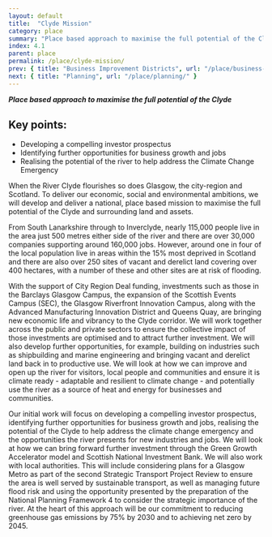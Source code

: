 ```yaml
---
layout: default
title:  "Clyde Mission"
category: place
summary: "Place based approach to maximise the full potential of the Clyde"
index: 4.1
parent: place
permalink: /place/clyde-mission/
prev: { title: "Business Improvement Districts", url: "/place/business-improvement-districts/" }
next: { title: "Planning", url: "/place/planning/" }
---
```

***Place based approach to maximise the full potential of the Clyde***

## Key points:

* Developing a compelling investor prospectus
* Identifying further opportunities for business growth and jobs
* Realising the potential of the river to help address the Climate Change Emergency 

When the River Clyde flourishes so does Glasgow, the city-region and Scotland. To deliver our economic, social and environmental ambitions, we will develop and deliver a national, place based mission to maximise the full potential of the Clyde and surrounding land and assets.  

From South Lanarkshire through to Inverclyde, nearly 115,000 people live in the area just 500 metres either side of the river and there are over 30,000 companies supporting around 160,000 jobs.  However, around one in four of the local population live in areas within the 15% most deprived in Scotland and there are also over 250 sites of vacant and derelict land covering over 400 hectares, with a number of these and other sites are at risk of flooding.  

With the support of City Region Deal funding, investments such as those in the Barclays Glasgow Campus, the expansion of the Scottish Events Campus (SEC), the Glasgow Riverfront Innovation Campus, along with the Advanced Manufacturing Innovation District and Queens Quay, are bringing new economic life and vibrancy to the Clyde corridor. We will work together across the public and private sectors to ensure the collective impact of those investments are optimised and to attract further investment. We will also develop further opportunities, for example, building on industries such as shipbuilding and marine engineering and bringing vacant and derelict land back in to productive use. We will look at how we can improve and open up the river for visitors, local people and communities and ensure it is climate ready - adaptable and resilient to climate change - and  potentially use the river as a source of heat and energy for businesses and communities.  

Our initial work will focus on developing a compelling investor prospectus, identifying further opportunities for business growth and jobs, realising the potential of the Clyde to help address the climate change emergency and the opportunities the river presents for new industries and jobs.  We will look at how we can bring forward further investment through the Green Growth Accelerator model and Scottish National Investment Bank. We will also work with local authorities.  This will include considering plans for a Glasgow Metro as part of the second Strategic Transport Project Review to ensure the area is well served by sustainable transport, as well as  managing future flood risk and using the opportunity presented by the preparation of the National Planning Framework 4 to consider the strategic importance of the river.  At the heart of this approach will be our commitment to reducing greenhouse gas emissions by 75% by 2030 and to achieving net zero by 2045.  
